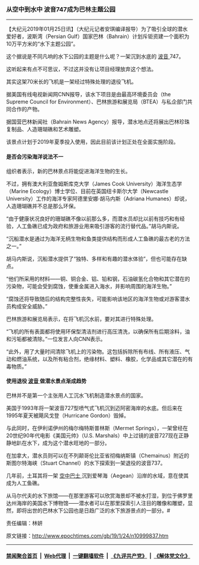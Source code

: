 ### 从空中到水中 波音747成为巴林主题公园
------------------------

<p>
 【大纪元2019年01月25日讯】（大纪元记者安琪编译报导）为了吸引全球的潜水爱好者，波斯湾（Persian Gulf）国家巴林（Bahrain）计划斥钜资建一个面积为10万平方米的“水下主题公园”。
</p>
<p>
 这个据说是不同凡响的水下公园的主题是什么呢？一架沉到水底的
 <a href="http://www.epochtimes.com/gb/tag/%E6%B3%A2%E9%9F%B3.html">
  波音
 </a>
 747。
</p>
<p>
 <center>
 </center>
 这听起来有点不可思议，不过这并没有让项目经理放弃这个想法。
</p>
<p>
 其实这架70米长的飞机是一架经过特殊处理的退役飞机。
</p>
<p>
 据美国有线电视新闻网CNN报导，该水下项目是由最高环境委员会（the Supreme Council for Environment）、巴林旅游和展览局（BTEA）与私企部门共同合作的产物。
</p>
<p>
 据国营巴林新闻社（Bahrain News Agency）报导，潜水地点还将展出巴林珍珠复制品、人造珊瑚礁和艺术雕塑。
</p>
<p>
 该景点计划于2019年夏季投入使用，因此目前该计划正处在全面实施阶段。
</p>
<h4>
 是否会污染海洋说法不一
</h4>
<p>
 组织者表示，新的巴林景点将能促进海洋生物的生长。
</p>
<p>
 不过，拥有澳大利亚詹姆斯库克大学（James Cook University）海洋生态学（Marine Ecology）博士学位、目前在英国纽卡斯尔大学（Newcastle University）工作的海洋专家阿德里安娜·胡马内斯（Adriana Humanes）却说，人造珊瑚礁并不总是那么环保。
</p>
<p>
 “由于健康状况良好的珊瑚礁不像以前那么多，而潜水员却比以前有技巧和有经验，人工鱼礁已成为政府和旅游业用来吸引游客的流行替代品。”胡马内斯说。
</p>
<p>
 “沉船潜水是通过为海洋无柄生物和鱼类提供结构而形成人工鱼礁的最古老的方法之一。”
</p>
<p>
 胡马内斯说，沉船潜水提供了“独特、多样和有趣的潜水体验”，但也可能存在缺点。
</p>
<p>
 “他们所采用的材料——铜、铜合金、铝、铅和钢，石油碳氢化合物和其它潜在的污染物，可能会受到腐蚀，使重金属进入海水，并影响周围的海洋生物。”
</p>
<p>
 “腐蚀还将导致随后的结构完整性丧失，可能影响该地区的海洋生物或对游客潜水员构成安全威胁。”
</p>
<p>
 巴林旅游和展览局表示，在将飞机沉水前，要对其进行特殊处理。
</p>
<p>
 “飞机的所有表面都将使用环保型清洁剂进行高压清洗，以确保所有后期涂料，油和污垢都被清除。”一位发言人向CNN表示。
</p>
<p>
 “此外，用了大量时间清除飞机上的污染物。这包括拆除所有布线、所有液压、气动和燃油系统，以及所有粘合剂，绝缘材料、塑料、橡胶，化学品或其它潜在的有毒物质。”
</p>
<h4>
 使用退役
 <a href="http://www.epochtimes.com/gb/tag/%E6%B3%A2%E9%9F%B3.html">
  波音
 </a>
 做潜水景点渐成趋势
</h4>
<p>
 巴林并不是第一个主张用人工沉水飞机制造潜水景点的国家。
</p>
<p>
 美国于1993年将一架波音727型喷气式飞机沉到迈阿密海岸的水底。但后来在1995年夏天被飓风戈登（Hurricane Gordon）毁掉。
</p>
<p>
 与此同时，在伊利诺伊州的梅尔梅特斯普林斯（Mermet Springs），一架曾经在20世纪90年代电影《美国元帅》（U.S. Marshals）中上过镜的波音727现在正静静地趴在水下，成为这个潜水旺地的一部分。
</p>
<p>
 在加拿大，潜水员则可以在不列颠哥伦比亚省彻梅纳斯镇（Chemainus）附近的斯图尔特海峡（Stuart Channel）的水下探索到一架退役的波音737。
</p>
<p>
 几年前，土耳其将一架
 <a href="http://www.epochtimes.com/gb/tag/%E7%A9%BA%E4%B8%AD%E5%B7%B4%E5%A3%AB.html">
  空中巴士
 </a>
 沉到爱琴海（Aegean）沿岸的水域，意在使其成为人工鱼礁。
</p>
<p>
 从马尔代夫的水下旅馆——在那里游客可以欣赏海景却不被水打湿，到位于佛罗里达州海岸的美国水下博物馆——潜水者可以在那里探索引人注目的雕像和雕塑，显然，即将出世的巴林水下公园也是日趋广泛的水下旅游景点的一部分。#
</p>
<p>
 责任编辑：林妍
</p>

原文链接：http://www.epochtimes.com/gb/19/1/24/n10999837.htm


------------------------
#### [禁闻聚合首页](https://github.com/gfw-breaker/banned-news/blob/master/README.md) &nbsp;|&nbsp; [Web代理](https://github.com/gfw-breaker/open-proxy/blob/master/README.md) &nbsp;|&nbsp; [一键翻墙软件](https://github.com/gfw-breaker/nogfw/blob/master/README.md) &nbsp;|&nbsp; [《九评共产党》](https://github.com/gfw-breaker/9ping.md/blob/master/README.md#九评之一评共产党是什么) &nbsp;|&nbsp; [《解体党文化》](https://github.com/gfw-breaker/jtdwh.md/blob/master/README.md#绪论)